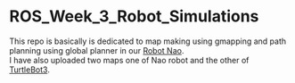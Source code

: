 # ROS_Week_3_Robot_Simulations
This repo is basically is dedicated to map making using gmapping and path planning using global planner in our <a href = "https://www.softbankrobotics.com/emea/en/nao">Robot Nao</a>.<br>
I have also uploaded two maps one of Nao robot and the other of <a href = "https://emanual.robotis.com/docs/en/platform/turtlebot3/overview/">TurtleBot3</a>.
